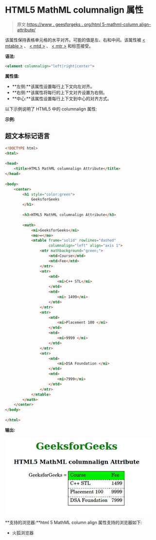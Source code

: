 # HTML5 MathML columnalign 属性

> 原文:[https://www . geesforgeks . org/html 5-mathml-column align-attribute/](https://www.geeksforgeeks.org/html5-mathml-columnalign-attribute/)

该属性保持表格单元格的水平对齐。可能的值是左、右和中间。该属性被 [< mtable >](https://www.geeksforgeeks.org/html5-mathml-mtable-tag/) 、 [< mtd >](https://www.geeksforgeeks.org/html5-mathml-mtd-tag/) 、 [< mtr >](https://www.geeksforgeeks.org/html5-mathml-mtr-tag/) 和[<mlabeldr>](https://www.geeksforgeeks.org/html5-mathml-mlabeledtr-tag/)标签接受。

**语法:**

```html
<element columnalign="left|right|center">

```

**属性值:**

*   **左侧:**该属性设置每行上下文向左对齐。
*   **右侧:**该属性将每行的上下文对齐设置为右侧。
*   **中心:**该属性设置每行上下文到中心的对齐方式。

以下示例说明了 HTML5 中的 columnalign 属性:

**示例:**

## 超文本标记语言

```html
<!DOCTYPE html> 
<html> 

<head> 
    <title>HTML5 MathML columnalign Attribute</title> 
</head> 

<body> 
    <center> 
        <h1 style="color:green"> 
            GeeksforGeeks 
        </h1> 

        <h3>HTML5 MathML columnalign Attribute</h3> 

        <math> 
            <mi>GeeksforGeeks</mi> 
            <mo>=</mo> 
            <mtable frame="solid" rowlines="dashed" 
                    columnalign="left" align="axis 1"> 
                <mtr mathbackground="green;"> 
                    <mtd>Course</mtd> 
                    <mtd>Fee</mtd> 
                </mtr> 
                <mtr> 
                    <mtd> 
                        <mi>C++ STL</mi> 
                    </mtd> 
                    <mtd> 
                        <mi> 1499</mi> 
                    </mtd> 
                </mtr> 
                <mtr> 
                    <mtd> 
                        <mi>Placement 100 </mi> 
                    </mtd> 
                    <mtd> 
                        <mi>9999 </mi> 
                    </mtd> 
                </mtr> 
                <mtr> 
                    <mtd> 
                        <mi>DSA Foundation </mi> 
                    </mtd> 
                    <mtd> 
                        <mi>7999</mi> 
                    </mtd> 
                </mtr> 
            </mtable> 
        </math> 
    </center> 
</body> 

</html> 
```

**输出:**

![](img/5588746c9eb06bbbb0b6f79a763a45f4.png)

**支持的浏览器:**html 5 MathML column align 属性支持的浏览器如下:

*   火狐浏览器